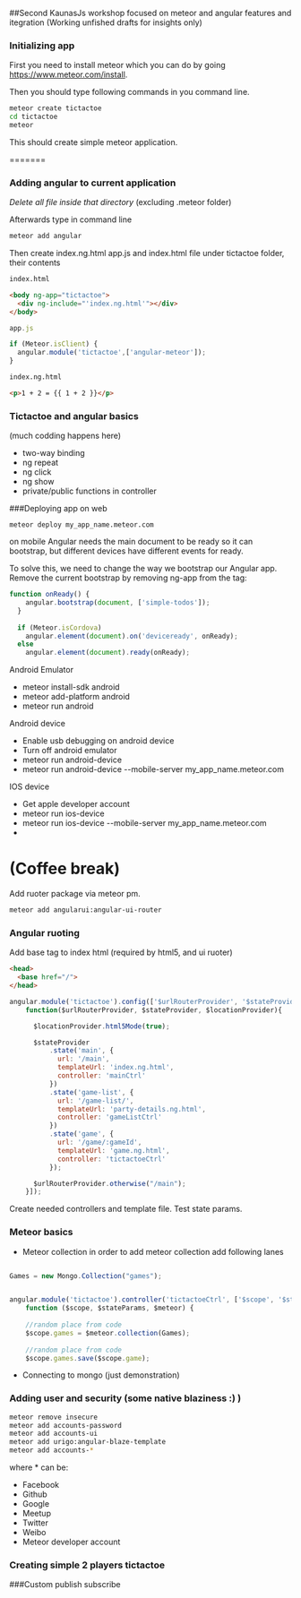 ##Second KaunasJs workshop focused on meteor and angular features and itegration (Working unfished drafts for insights only)

### Initializing app

First you need to install meteor which you can do by going  https://www.meteor.com/install.

Then you should type following commands in you command line.

```sh 
meteor create tictactoe
cd tictactoe
meteor
```
This should create simple meteor application.

=======
### Adding angular to current application

*Delete all file inside that directory* (excluding .meteor folder)

Afterwards type in  command line
```sh 
meteor add angular
```

Then create index.ng.html app.js and index.html file under tictactoe folder, their contents

```html
index.html

<body ng-app="tictactoe">
  <div ng-include="'index.ng.html'"></div>
</body>
```

<div ng-include="'client/index.ng.html'"></div>

```js
app.js

if (Meteor.isClient) {
  angular.module('tictactoe',['angular-meteor']);
}
```

```html
index.ng.html

<p>1 + 2 = {{ 1 + 2 }}</p>
```

### Tictactoe and angular basics 
(much codding happens here)
  - two-way binding
  - ng repeat
  - ng click 
  - ng show
  - private/public functions in controller

###Deploying app
on web
```ssh
meteor deploy my_app_name.meteor.com
```

on mobile
Angular needs the main document to be ready so it can bootstrap, but different devices have different events for ready.

To solve this, we need to change the way we bootstrap our Angular app. Remove the current bootstrap by removing ng-app from the <body> tag:
```js
function onReady() {
    angular.bootstrap(document, ['simple-todos']);
  }
 
  if (Meteor.isCordova)
    angular.element(document).on('deviceready', onReady);
  else
    angular.element(document).ready(onReady);
```

Android Emulator
 - meteor install-sdk android
 - meteor add-platform android
 - meteor run android

Android device
 - Enable usb debugging on android device
 - Turn off android emulator
 - meteor run android-device
 - meteor run android-device --mobile-server my_app_name.meteor.com

IOS device
  - Get apple developer account
  - meteor run ios-device
  - meteor run ios-device --mobile-server my_app_name.meteor.com
  - 
  

**(Coffee break)**
=======

Add ruoter package via meteor pm.

```sh
meteor add angularui:angular-ui-router
```

### Angular ruoting

Add base tag to index html (required by html5, and ui ruoter)

```html
<head>
  <base href="/">
</head>
```

```js
angular.module('tictactoe').config(['$urlRouterProvider', '$stateProvider', '$locationProvider',
    function($urlRouterProvider, $stateProvider, $locationProvider){

      $locationProvider.html5Mode(true);

      $stateProvider
          .state('main', {
            url: '/main',
            templateUrl: 'index.ng.html',
            controller: 'mainCtrl'
          })
          .state('game-list', {
            url: '/game-list/',
            templateUrl: 'party-details.ng.html',
            controller: 'gameListCtrl'
          })
          .state('game', {
            url: '/game/:gameId',
            templateUrl: 'game.ng.html',
            controller: 'tictactoeCtrl'
          });

      $urlRouterProvider.otherwise("/main");
    }]);
```

Create needed controllers and template file.
Test state params.  

### Meteor basics
  - Meteor collection
in order to add meteor collection add following lanes
```js

Games = new Mongo.Collection("games");


angular.module('tictactoe').controller('tictactoeCtrl', ['$scope', '$stateParams', '$meteor',
    function ($scope, $stateParams, $meteor) {
    
    //random place from code
    $scope.games = $meteor.collection(Games);
    
    //random place from code
    $scope.games.save($scope.game);
```
  - Connecting to mongo (just demonstration)

### Adding user and security (some native blaziness :) )   

```sh
meteor remove insecure   
meteor add accounts-password
meteor add accounts-ui
meteor add urigo:angular-blaze-template
meteor add accounts-*
```  
where * can be:  
  - Facebook
  - Github
  - Google
  - Meetup
  - Twitter
  - Weibo
  - Meteor developer account


  
### Creating simple 2 players tictactoe
  
###Custom publish subscribe
